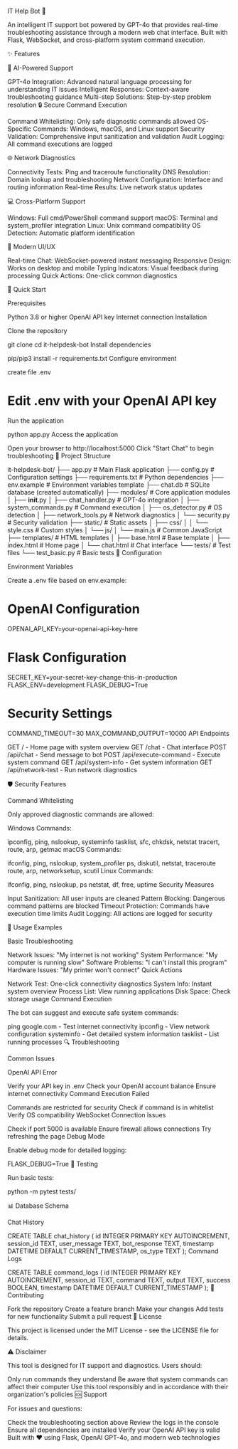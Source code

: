 IT Help Bot 🤖

An intelligent IT support bot powered by GPT-4o that provides real-time troubleshooting assistance through a modern web chat interface. Built with Flask, WebSocket, and cross-platform system command execution.

✨ Features

🤖 AI-Powered Support

GPT-4o Integration: Advanced natural language processing for understanding IT issues
Intelligent Responses: Context-aware troubleshooting guidance
Multi-step Solutions: Step-by-step problem resolution
🔒 Secure Command Execution

Command Whitelisting: Only safe diagnostic commands allowed
OS-Specific Commands: Windows, macOS, and Linux support
Security Validation: Comprehensive input sanitization and validation
Audit Logging: All command executions are logged


🌐 Network Diagnostics

Connectivity Tests: Ping and traceroute functionality
DNS Resolution: Domain lookup and troubleshooting
Network Configuration: Interface and routing information
Real-time Results: Live network status updates


💻 Cross-Platform Support

Windows: Full cmd/PowerShell command support
macOS: Terminal and system_profiler integration
Linux: Unix command compatibility
OS Detection: Automatic platform identification


🎨 Modern UI/UX

Real-time Chat: WebSocket-powered instant messaging
Responsive Design: Works on desktop and mobile
Typing Indicators: Visual feedback during processing
Quick Actions: One-click common diagnostics

🚀 Quick Start

Prerequisites

Python 3.8 or higher
OpenAI API key
Internet connection
Installation

Clone the repository

git clone <repository-url>
cd it-helpdesk-bot
Install dependencies

pip/pip3 install -r requirements.txt
Configure environment

create file .env 
# Edit .env with your OpenAI API key
Run the application

python app.py
Access the application

Open your browser to http://localhost:5000
Click "Start Chat" to begin troubleshooting
📁 Project Structure

it-helpdesk-bot/
├── app.py                 # Main Flask application
├── config.py              # Configuration settings
├── requirements.txt       # Python dependencies
├── env.example           # Environment variables template
├── chat.db               # SQLite database (created automatically)
├── modules/              # Core application modules
│   ├── __init__.py
│   ├── chat_handler.py   # GPT-4o integration
│   ├── system_commands.py # Command execution
│   ├── os_detector.py    # OS detection
│   ├── network_tools.py  # Network diagnostics
│   └── security.py       # Security validation
├── static/               # Static assets
│   ├── css/
│   │   └── style.css     # Custom styles
│   └── js/
│       └── main.js       # Common JavaScript
├── templates/            # HTML templates
│   ├── base.html         # Base template
│   ├── index.html        # Home page
│   └── chat.html         # Chat interface
└── tests/               # Test files
    └── test_basic.py     # Basic tests
🔧 Configuration

Environment Variables

Create a .env file based on env.example:

# OpenAI Configuration
OPENAI_API_KEY=your-openai-api-key-here

# Flask Configuration
SECRET_KEY=your-secret-key-change-this-in-production
FLASK_ENV=development
FLASK_DEBUG=True

# Security Settings
COMMAND_TIMEOUT=30
MAX_COMMAND_OUTPUT=10000
API Endpoints

GET / - Home page with system overview
GET /chat - Chat interface
POST /api/chat - Send message to bot
POST /api/execute-command - Execute system command
GET /api/system-info - Get system information
GET /api/network-test - Run network diagnostics

🛡️ Security Features

Command Whitelisting

Only approved diagnostic commands are allowed:

Windows Commands:

ipconfig, ping, nslookup, systeminfo
tasklist, sfc, chkdsk, netstat
tracert, route, arp, getmac
macOS Commands:

ifconfig, ping, nslookup, system_profiler
ps, diskutil, netstat, traceroute
route, arp, networksetup, scutil
Linux Commands:

ifconfig, ping, nslookup, ps
netstat, df, free, uptime
Security Measures

Input Sanitization: All user inputs are cleaned
Pattern Blocking: Dangerous command patterns are blocked
Timeout Protection: Commands have execution time limits
Audit Logging: All actions are logged for security


🎯 Usage Examples

Basic Troubleshooting

Network Issues: "My internet is not working"
System Performance: "My computer is running slow"
Software Problems: "I can't install this program"
Hardware Issues: "My printer won't connect"
Quick Actions

Network Test: One-click connectivity diagnostics
System Info: Instant system overview
Process List: View running applications
Disk Space: Check storage usage
Command Execution

The bot can suggest and execute safe system commands:

ping google.com - Test internet connectivity
ipconfig - View network configuration
systeminfo - Get detailed system information
tasklist - List running processes
🔍 Troubleshooting

Common Issues

OpenAI API Error

Verify your API key in .env
Check your OpenAI account balance
Ensure internet connectivity
Command Execution Failed

Commands are restricted for security
Check if command is in whitelist
Verify OS compatibility
WebSocket Connection Issues

Check if port 5000 is available
Ensure firewall allows connections
Try refreshing the page
Debug Mode

Enable debug mode for detailed logging:

FLASK_DEBUG=True
🧪 Testing

Run basic tests:

python -m pytest tests/

📊 Database Schema

Chat History

CREATE TABLE chat_history (
    id INTEGER PRIMARY KEY AUTOINCREMENT,
    session_id TEXT,
    user_message TEXT,
    bot_response TEXT,
    timestamp DATETIME DEFAULT CURRENT_TIMESTAMP,
    os_type TEXT
);
Command Logs

CREATE TABLE command_logs (
    id INTEGER PRIMARY KEY AUTOINCREMENT,
    session_id TEXT,
    command TEXT,
    output TEXT,
    success BOOLEAN,
    timestamp DATETIME DEFAULT CURRENT_TIMESTAMP
);
🤝 Contributing

Fork the repository
Create a feature branch
Make your changes
Add tests for new functionality
Submit a pull request
📝 License

This project is licensed under the MIT License - see the LICENSE file for details.

⚠️ Disclaimer

This tool is designed for IT support and diagnostics. Users should:

Only run commands they understand
Be aware that system commands can affect their computer
Use this tool responsibly and in accordance with their organization's policies
🆘 Support

For issues and questions:

Check the troubleshooting section above
Review the logs in the console
Ensure all dependencies are installed
Verify your OpenAI API key is valid
Built with ❤️ using Flask, OpenAI GPT-4o, and modern web technologies


